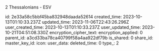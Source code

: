 2 Thessalonians - ESV

id: 2e33a58c5bbf45ba832948daada52614
created_time: 2023-10-13T01:10:33.237Z
updated_time: 2023-11-06T22:43:26.296Z
user_created_time: 2023-10-13T01:10:33.237Z
user_updated_time: 2023-10-21T04:51:08.330Z
encryption_cipher_text: 
encryption_applied: 0
parent_id: a3cd33ba78ca40799f58a4aa922df79b
is_shared: 0
share_id: 
master_key_id: 
icon: 
user_data: 
deleted_time: 0
type_: 2